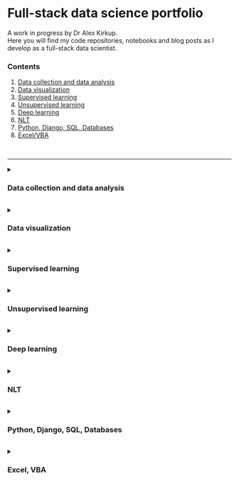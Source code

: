 # Full-stack data science portfolio
A work in progress by Dr Alex Kirkup. \
Here you will find my code repositories, notebooks and blog posts as I develop as a full-stack data scientist.




### Contents
1. <a href="#EDA">Data collection and data analysis</a>
1. <a href="#Viz">Data visualization</a>
2. <a href="#SL">Supervised learning</a>
3. <a href="#UL">Unsupervised learning</a>
4. <a href="#DEEP">Deep learning</a>
5. <a href="#NLT">NLT</a>
6. <a href="#PYTHON">Python, Django, SQL, Databases</a>
7. <a href="#VBA">Excel/VBA</a>
<br>
<hr>






<a name="EDA"></a>
<details><summary><h3>Data collection and data analysis</h3></summary>
<table>
<tr>
  <td>
    <img src='Project - web scraping indeed.com/web_scraping.JPG' height = 40>
  </td>
  <td>    
    Web scraping 2023 data science jobs on Indeed to extract the key skills required
    <br>
    (<a href='https://medium.com/@alex.kirkup/web-scraping-2023-data-science-jobs-listings-to-extract-the-key-skills-required-2359bfab176e'>Medium</a>)
    (<a href='Project - web scraping indeed.com'>GitHub Project</a>)
  </td>
</tr>
<tr>
  <td>
    <img src='Medium - Seaborn date ordinals/Seaborn date ordinals.JPG' height = 40>
  </td>
  <td>
    Seaborn doesn’t like dates: using date ordinals instead
    <br>
    (<a href='https://medium.com/@alex.kirkup/seaborn-doesnt-like-dates-using-date-ordinals-instead-36f7ad4900d9'>Medium</a>)
  </td>
</tr>
<tr>
  <td>
    <img src='Medium - Geospatial EDA 911 calls/logo 2.JPG' height = 40>
  </td>
  <td>
    A geo-spatial Exploratory Data Analysis of the emergency 911 call dataset from Montgomery County, PA, using Pandas, NumPy, Seaborn, Folium and Scikit Learn
    (<a href='https://www.kaggle.com/code/alexkirkup/emergency-911-call-eda'>Kaggle Notebook</a>)
  </td>
</tr>
</table>
</details>






<a name="Viz"></a>
<details><summary><h3>Data visualization</h3></summary>
<table>
<tr>
  <td>
    <img src='Project - 9 visualizations/logo 1.JPG' height = 40>
  </td>
  <td>
    1. An interactive line graph showing differences in global temperature from the 1961-1990 average using Plotly Express
    (<a href='Project - 9 visualizations/1. Global Temperature.ipynb'>Notebook</a>)
  </td>
</tr>
<tr>
  <td>
    <img src='Project - 9 visualizations/logo 2.JPG' height = 40>
  </td>
  <td>
    2. A Scatter Bubble Plot showing Life Expectancy against GDP per capita and visualizing population - improving on a Plotly example
    (<a href='Project - 9 visualizations/2. Scatter.ipynb'>Notebook</a>)
  </td>
</tr>
<tr>
  <td>
    <img src='Project - 9 visualizations/logo 3.JPG' height = 40>
  </td>
  <td>
    3. An Interactive Sunbunrst Chart showing hierarchical data using Plotly Express - an example using geological data
    (<a href='Project - 9 visualizations/3. Sunburst.ipynb'>Notebook</a>)
  </td>
</tr>
<tr>
  <td>
    <img src='Project - 9 visualizations/logo 4.JPG' height = 40>
  </td>
  <td>
    4. A month in the life of my bank accout using a Plotly Waterfall chart
    (<a href='Project - visualizations/4. Waterfall.ipynb'>Notebook</a>)
  </td>
</tr>
<tr>
  <td>
    <img src='Project - 9 visualizations/logo 5.JPG' height = 40>
  </td>
  <td>
    5. Compare stock prices interactively using Bokeh
    (<a href='Project - visualizations/5. Compare stock prices interactive.ipynb'>Notebook</a>)
  </td>
</tr>
</table>
</details>








<a name="SL"></a>
<details><summary><h3>Supervised learning</h3></summary>
<table>
<tr>
  <td>
    <img src='Project - 9 visualizations/logo 1.JPG' height = 40>
  </td>
  <td>
    Predicting GCSE grades from prior assessments: Classification model spot-checking using Scikit-Learn
    (<a href='Project - GCSE Prediction\Predicting GCSE grades.ipynb'>Jupyter Notebook</a>
  </td>
</tr>
<tr>
  <td>
    <img src='Project - 9 visualizations/logo 3.JPG' height = 40>
  </td>
  <td>
    Predicting GCSE grades from prior assessments: Classification model spot-checking using Scikit-Learn
    (<a href='Project - GCSE Pre\ddiction\Predicting GCSE grades.ipynb'>Jupyter Notebook</a>
  </td>
</tr>
</table>
</details>






<a name="UL"></a>
<details><summary><h3>Unsupervised learning</h3></summary>
<table>
<tr>
  <td>
    Project 1
  </td>
</tr>
<tr>
  <td>
    Project 2
  </td>
</tr>
</table>
</details>






<a name="DEEP"></a>
<details><summary><h3>Deep learning</h3></summary>
<table>
<tr>
  <td>
    Project 1
  </td>
</tr>
<tr>
  <td>
    Project 2
  </td>
</tr>
</table>
</details>





  
<a name="NLT"></a>
<details><summary><h3>NLT</h3></summary>
<table>
<tr>
  <td>
    Project 1
  </td>
</tr>
<tr>
  <td>
    Project 2
  </td>
</tr>
</table>
</details>






<a name="PYTHON"></a>
<details><summary><h3>Python, Django, SQL, Databases</h3></summary>
<table>
<tr>
  <td>
    <a href='https://medium.com/@alex.kirkup/clean-a-kaggle-dataset-with-pandas-and-insert-into-a-django-database-using-python-3e2ecbcbdc7f'>Clean a Kaggle dataset with Pandas and insert into a Django database using Python (Medium)</a>
  </td>
</tr>vvvvv
<tr>
  <td>
    <a href='https://medium.com/@alex.kirkup/a-generic-csv-importer-for-any-django-model-part-1-17159b010c7b'>A generic CSV importer for any Django model, part 1 (Medium)</a>
  </td>
</tr>
<tr>
  <td>
    <a href='https://medium.com/@alex.kirkup/making-error-messages-visible-in-django-forms-1abea48c802a'>Making error messages visible in Django forms (Medium)</a>
  </td>
</tr>
<tr>
  <td>
    <a href='https://medium.com/@alex.kirkup/creating-dynamic-labels-for-django-form-fields-9c4d809da651'>Creating dynamic labels for Django form fields (Medium)</a>
  </td>
</tr>  
<tr>
  <td>
    <a href='https://medium.com/@alex.kirkup/integerchoices-in-django-models-working-seamlessly-from-the-backend-and-the-frontend-using-labels-a3e77b86d419'>IntegerChoices in Django Models: working seamlessly from the backend and the frontend using labels (Medium)</a>
  </td>
</tr>
<tr>
  <td>
    <a href='https://medium.com/@alex.kirkup/access-an-item-in-a-list-using-django-template-language-by-writing-a-custom-filter-4542f0bba602'>Access an item in a list using Django Template Language by writing a Custom Filter (Medium)</a>
  </td>
</tr>
<tr>
  <td>
    <a href='https://medium.com/@alex.kirkup/the-managementform-data-is-missing-or-has-been-tampered-with-error-in-django-5ff1cc0ac3ec'>The “ManagementForm data is missing or has been tampered with” error in Django (Medium)</a>
  </td>
</tr>
</table>
</details>






<a name="VBA"></a>
<details><summary><h3>Excel, VBA</h3></summary>
<table>
<tr>
  <td>
    <a href='https://medium.com/@alex.kirkup/when-whole-school-data-works-for-everyone-d60bc6c948d2'>When whole school data works for everyone (Medium)</a>
  </td>
</tr>
<tr>
  <td>
    <a href='https://medium.com/@alex.kirkup/making-the-most-of-pupil-data-7aca41e53d97'>How to make the most of pupil data (Medium)</a>
  </td>
</tr>
</table>
</details>
